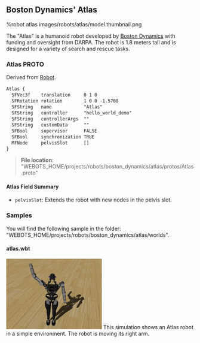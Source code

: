 ## Boston Dynamics' Atlas

%robot atlas images/robots/atlas/model.thumbnail.png

The "Atlas" is a humanoid robot developed by [Boston Dynamics](https://www.bostondynamics.com/atlas) with funding and oversight from DARPA.
The robot is 1.8 meters tall and is designed for a variety of search and rescue tasks.

### Atlas PROTO

Derived from [Robot](../reference/robot.md).

```
Atlas {
  SFVec3f    translation     0 1 0
  SFRotation rotation        1 0 0 -1.5708
  SFString   name            "Atlas"
  SFString   controller      "hello_world_demo"
  SFString   controllerArgs  ""
  SFString   customData      ""
  SFBool     supervisor      FALSE
  SFBool     synchronization TRUE
  MFNode     pelvisSlot      []
}
```

> **File location**: "WEBOTS\_HOME/projects/robots/boston_dynamics/atlas/protos/Atlas.proto"

#### Atlas Field Summary

- `pelvisSlot`: Extends the robot with new nodes in the pelvis slot.

### Samples

You will find the following sample in the folder: "WEBOTS\_HOME/projects/robots/boston_dynamics/atlas/worlds".

#### atlas.wbt

![atlas.wbt.png](images/robots/atlas/atlas.wbt.thumbnail.jpg) This simulation shows an Atlas robot in a simple environment. The robot is moving its right arm.

